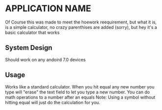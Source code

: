 # APPLICATION NAME
Of Course this was made to meet the hoework reequirement, but what it is, is a simple calculator, no crazy parenthises are added (sorry), but hey it's a basic calculator that works
## System Design 
Should work on any andoird 7.0 devices

## Usage
Works like a standard calculator. When you hit equal any new number you type will "erase" the text field to let you type a new number. You can do math operations to a number after an equals
Note: Using a symbol without hitting equal will just do the calculation for you.

